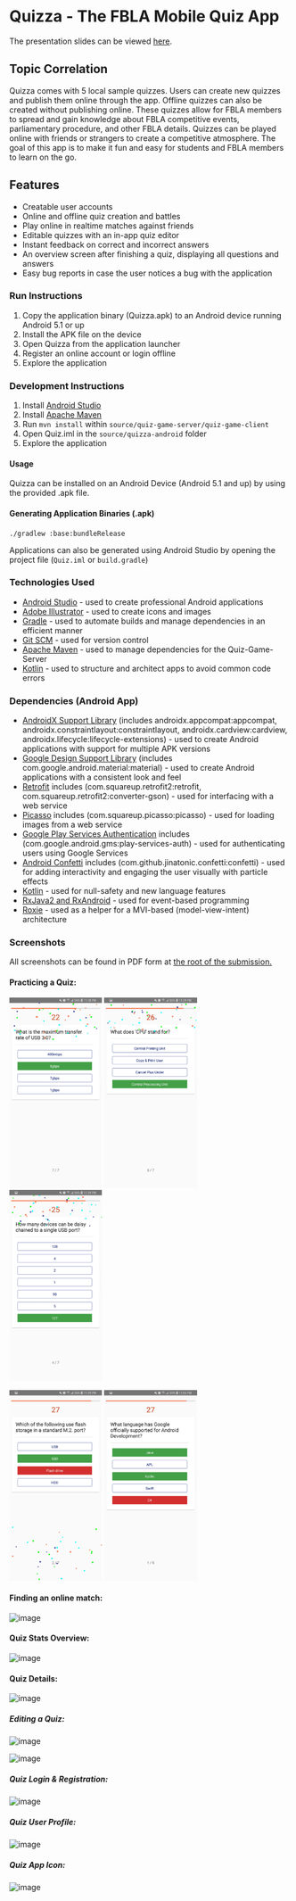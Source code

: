 # Quizza - The FBLA Mobile Quiz App

The presentation slides can be viewed [here](presentation-converted.pptx).

## Topic Correlation

Quizza comes with 5 local sample quizzes. Users can create new quizzes and publish them online through the app. Offline quizzes can also be created without publishing online. These quizzes allow for FBLA members to spread and gain knowledge about FBLA competitive events, parliamentary procedure, and other FBLA details. Quizzes can be played online with friends or strangers to create a competitive atmosphere. The goal of this app is to make it fun and easy for students and FBLA members to learn on the go.


## Features

*   Creatable user accounts
*   Online and offline quiz creation and battles
*   Play online in realtime matches against friends
*   Editable quizzes with an in-app quiz editor
*   Instant feedback on correct and incorrect answers
*   An overview screen after finishing a quiz, displaying all questions and answers
*   Easy bug reports in case the user notices a bug with the application

### Run Instructions

1.  Copy the application binary (Quizza.apk) to an Android device running Android 5.1 or up
2.  Install the APK file on the device
3.  Open Quizza from the application launcher
4.  Register an online account or login offline
5.  Explore the application

### Development Instructions

1.  Install [Android Studio](https://developer.android.com/studio/)    
2.  Install [Apache Maven](https://maven.apache.org/install.html)
3.  Run `mvn install` within `source/quiz-game-server/quiz-game-client`
4.  Open Quiz.iml in the `source/quizza-android` folder
5.  Explore the application



#### Usage

Quizza can be installed on an Android Device (Android 5.1 and up) by using the provided .apk file.

#### Generating Application Binaries (.apk)

    ./gradlew :base:bundleRelease

Applications can also be generated using Android Studio by opening the project file (`Quiz.iml` or `build.gradle`)


### Technologies Used

*   [Android Studio](https://developer.android.com/studio/) - used to create professional Android applications
*   [Adobe Illustrator](https://www.adobe.com/products/illustrator.html) - used to create icons and images
*   [Gradle](https://maven.apache.org/) - used to automate builds and manage dependencies in an efficient manner
*   [Git SCM](https://git-scm.com/) - used for version control
*   [Apache Maven](https://maven.apache.org/) - used to manage dependencies for the Quiz-Game-Server
*   [Kotlin](http://kotlinlang.org/) - used to structure and architect apps to avoid common code errors

### Dependencies (Android App)

*   [AndroidX Support Library](https://developer.android.com/jetpack/androidx/) (includes androidx.appcompat:appcompat, androidx.constraintlayout:constraintlayout, androidx.cardview:cardview, androidx.lifecycle:lifecycle-extensions) - used to create Android applications with support for multiple APK versions
*   [Google Design Support Library](https://www.adobe.com/products/illustrator.html) (includes com.google.android.material:material) - used to create Android applications with a consistent look and feel
*   [Retrofit](https://square.github.io/retrofit/) includes (com.squareup.retrofit2:retrofit, com.squareup.retrofit2:converter-gson) - used for interfacing with a web service
*   [Picasso](http://square.github.io/picasso/) includes (com.squareup.picasso:picasso) - used for loading images from a web service
*   [Google Play Services Authentication](https://developers.google.com/identity/) includes (com.google.android.gms:play-services-auth) - used for authenticating users using Google Services
*   [Android Confetti](https://github.com/jinatonic/confetti) includes (com.github.jinatonic.confetti:confetti) - used for adding interactivity and engaging the user visually with particle effects
*   [Kotlin](http://kotlinlang.org/) - used for null-safety and new language features
*   [RxJava2 and RxAndroid](https://github.com/ReactiveX/RxJava) - used for event-based programming
*   [Roxie](https://github.com/ww-tech/roxie) - used as a helper for a MVI-based (model-view-intent) architecture

### Screenshots

All screenshots can be found in PDF form at [the root of the submission.](screenshots-pages-deleted.pdf)

#### Practicing a Quiz:

<img src="Quizza-Android/readme_assets/img/quiz_view_correct_confetti_1.jpg" width="33%" /> <img src="Quizza-Android/readme_assets/img/quiz_view_correct_confetti_2.jpg" width="33%" /> <img src="Quizza-Android/readme_assets/img/quiz_view_correct_confetti_3.jpg" width="33%" />
  


<img src="Quizza-Android/readme_assets/img/quiz_view_incorrect_1.jpg" width="33%" /> <img src="Quizza-Android/readme_assets/img/quiz_view_incorrect_2.jpg" width="33%" />
  



#### Finding an online match:


![image](https://user-images.githubusercontent.com/47060506/110919646-80fbd500-8342-11eb-8b20-8c0d014d981e.png)


  

#### Quiz Stats Overview:

![image](https://user-images.githubusercontent.com/47060506/110919703-8eb15a80-8342-11eb-9e88-fac3b51ffa4b.png)

  

#### Quiz Details:

![image](https://user-images.githubusercontent.com/47060506/110919740-996bef80-8342-11eb-9ea9-9af37c568c97.png)

  


##### Editing a Quiz:


![image](https://user-images.githubusercontent.com/47060506/110919812-abe62900-8342-11eb-8071-af4b2d6b2e41.png)

![image](https://user-images.githubusercontent.com/47060506/110919838-b3a5cd80-8342-11eb-8229-445fed9d8c53.png)

  


##### Quiz Login & Registration:

![image](https://user-images.githubusercontent.com/47060506/110919926-c91af780-8342-11eb-9940-922431f0f70f.png)

##### Quiz User Profile:
![image](https://user-images.githubusercontent.com/47060506/110920028-ea7be380-8342-11eb-9cf3-3cd4c238b0e9.png)
  

##### Quiz App Icon:
![image](https://user-images.githubusercontent.com/47060506/110920059-f49de200-8342-11eb-9d81-60b326cb8d3f.png)

